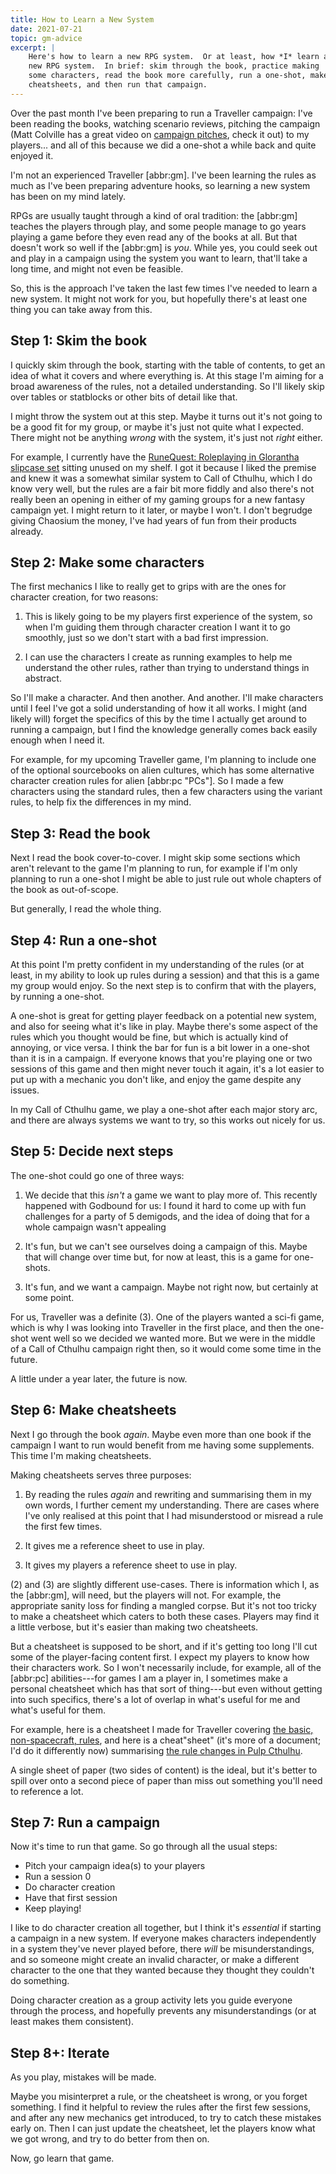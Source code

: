 ```yaml
---
title: How to Learn a New System
date: 2021-07-21
topic: gm-advice
excerpt: |
    Here's how to learn a new RPG system.  Or at least, how *I* learn a
    new RPG system.  In brief: skim through the book, practice making
    some characters, read the book more carefully, run a one-shot, make
    cheatsheets, and then run that campaign.
---
```


Over the past month I've been preparing to run a Traveller
campaign: I've been reading the books, watching scenario reviews,
pitching the campaign (Matt Colville has a great video on [campaign
pitches][], check it out) to my players... and all of this because we
did a one-shot a while back and quite enjoyed it.

I'm not an experienced Traveller [abbr:gm].  I've been learning
the rules as much as I've been preparing adventure hooks, so learning
a new system has been on my mind lately.

RPGs are usually taught through a kind of oral tradition: the [abbr:gm]
teaches the players through play, and some people manage to go years
playing a game before they even read any of the books at all.  But
that doesn't work so well if the [abbr:gm] is *you*.  While yes, you
could seek out and play in a campaign using the system you want to
learn, that'll take a long time, and might not even be feasible.

So, this is the approach I've taken the last few times I've needed to
learn a new system.  It might not work for you, but hopefully there's
at least one thing you can take away from this.

[campaign pitches]: https://www.youtube.com/watch?v=MtH1SP1grxo

## Step 1: Skim the book

I quickly skim through the book, starting with the table of contents,
to get an idea of what it covers and where everything is.  At this
stage I'm aiming for a broad awareness of the rules, not a detailed
understanding.  So I'll likely skip over tables or statblocks or other
bits of detail like that.

I might throw the system out at this step.  Maybe it turns out it's
not going to be a good fit for my group, or maybe it's just not quite
what I expected.  There might not be anything *wrong* with the system,
it's just not *right* either.

For example, I currently have the [RuneQuest: Roleplaying in Glorantha
slipcase set][] sitting unused on my shelf.  I got it because I liked
the premise and knew it was a somewhat similar system to Call of Cthulhu,
which I do know very well, but the rules are a fair bit more fiddly
and also there's not really been an opening in either of my gaming
groups for a new fantasy campaign yet.  I might return to it later, or
maybe I won't.  I don't begrudge giving Chaosium the money, I've had
years of fun from their products already.

[RuneQuest: Roleplaying in Glorantha slipcase set]: https://www.chaosium.com/runequest-roleplaying-in-glorantha-slipcase-set/

## Step 2: Make some characters

The first mechanics I like to really get to grips with are the ones
for character creation, for two reasons:

1. This is likely going to be my players first experience of the
   system, so when I'm guiding them through character creation I want
   it to go smoothly, just so we don't start with a bad first
   impression.

2. I can use the characters I create as running examples to help me
   understand the other rules, rather than trying to understand things
   in abstract.

So I'll make a character.  And then another.  And another.  I'll make
characters until I feel I've got a solid understanding of how it all
works.  I might (and likely will) forget the specifics of this by the
time I actually get around to running a campaign, but I find the
knowledge generally comes back easily enough when I need it.

For example, for my upcoming Traveller game, I'm planning to
include one of the optional sourcebooks on alien cultures, which has
some alternative character creation rules for alien [abbr:pc "PCs"].  So I
made a few characters using the standard rules, then a few characters
using the variant rules, to help fix the differences in my mind.

## Step 3: Read the book

Next I read the book cover-to-cover.  I might skip some sections which
aren't relevant to the game I'm planning to run, for example if I'm
only planning to run a one-shot I might be able to just rule out whole
chapters of the book as out-of-scope.

But generally, I read the whole thing.

## Step 4: Run a one-shot

At this point I'm pretty confident in my understanding of the rules
(or at least, in my ability to look up rules during a session) and
that this is a game my group would enjoy.  So the next step is to
confirm that with the players, by running a one-shot.

A one-shot is great for getting player feedback on a potential new
system, and also for seeing what it's like in play.  Maybe there's
some aspect of the rules which you thought would be fine, but which is
actually kind of annoying, or vice versa.  I think the bar for fun is
a bit lower in a one-shot than it is in a campaign.  If everyone knows
that you're playing one or two sessions of this game and then might
never touch it again, it's a lot easier to put up with a mechanic you
don't like, and enjoy the game despite any issues.

In my Call of Cthulhu game, we play a one-shot after each major story arc,
and there are always systems we want to try, so this works out nicely
for us.

## Step 5: Decide next steps

The one-shot could go one of three ways:

1. We decide that this *isn't* a game we want to play more of.  This
   recently happened with Godbound for us: I found it hard to
   come up with fun challenges for a party of 5 demigods, and the idea
   of doing that for a whole campaign wasn't appealing

2. It's fun, but we can't see ourselves doing a campaign of this.
   Maybe that will change over time but, for now at least, this is a
   game for one-shots.

3. It's fun, and we want a campaign.  Maybe not right now, but
   certainly at some point.

For us, Traveller was a definite (3).  One of the players wanted
a sci-fi game, which is why I was looking into Traveller in the
first place, and then the one-shot went well so we decided we wanted
more.  But we were in the middle of a Call of Cthulhu campaign right then,
so it would come some time in the future.

A little under a year later, the future is now.

## Step 6: Make cheatsheets

Next I go through the book *again*.  Maybe even more than one book if
the campaign I want to run would benefit from me having some
supplements.  This time I'm making cheatsheets.

Making cheatsheets serves three purposes:

1. By reading the rules *again* and rewriting and summarising them in
   my own words, I further cement my understanding.  There are cases
   where I've only realised at this point that I had misunderstood or
   misread a rule the first few times.
   
2. It gives me a reference sheet to use in play.
   
3. It gives my players a reference sheet to use in play.

(2) and (3) are slightly different use-cases.  There is information
which I, as the [abbr:gm], will need, but the players will not.  For
example, the appropriate sanity loss for finding a mangled corpse.
But it's not too tricky to make a cheatsheet which caters to both
these cases.  Players may find it a little verbose, but it's easier
than making two cheatsheets.

But a cheatsheet is supposed to be short, and if it's getting too long
I'll cut some of the player-facing content first.  I expect my players
to know how their characters work.  So I won't necessarily include,
for example, all of the [abbr:pc] abilities---for games I am a player
in, I sometimes make a personal cheatsheet which has that sort of
thing---but even without getting into such specifics, there's a lot of
overlap in what's useful for me and what's useful for them.

For example, here is a cheatsheet I made for Traveller covering
[the basic, non-spacecraft, rules][], and here is a
cheat"sheet" (it's more of a document; I'd do it differently now)
summarising [the rule changes in Pulp Cthulhu][].

A single sheet of paper (two sides of content) is the ideal, but it's
better to spill over onto a second piece of paper than miss out
something you'll need to reference a lot.

[the basic, non-spacecraft, rules]: files/how-to-learn-a-new-system/traveller.pdf
[the rule changes in Pulp Cthulhu]: files/how-to-learn-a-new-system/pulp-cthulhu.pdf

## Step 7: Run a campaign

Now it's time to run that game.  So go through all the usual steps:

- Pitch your campaign idea(s) to your players
- Run a session 0
- Do character creation
- Have that first session
- Keep playing!

I like to do character creation all together, but I think it's
*essential* if starting a campaign in a new system.  If everyone makes
characters independently in a system they've never played before,
there *will* be misunderstandings, and so someone might create an
invalid character, or make a different character to the one that they
wanted because they thought they couldn't do something.

Doing character creation as a group activity lets you guide everyone
through the process, and hopefully prevents any misunderstandings (or
at least makes them consistent).

## Step 8+: Iterate

As you play, mistakes will be made.

Maybe you misinterpret a rule, or the cheatsheet is wrong, or you
forget something.  I find it helpful to review the rules after the
first few sessions, and after any new mechanics get introduced, to try
to catch these mistakes early on.  Then I can just update the
cheatsheet, let the players know what we got wrong, and try to do
better from then on.

Now, go learn that game.
